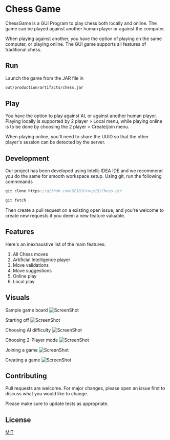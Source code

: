 # Chess Game

ChessGame is a GUI Program to play chess both locally and online. The game can be played against another human player or against the computer.

When playing against another, you have the option of playing on the same computer, or playing online. The GUI game supports all features of traditional chess.

## Run

Launch the game from the JAR file in 

```bash
out/production/artifacts/chess.jar
```

## Play

You have the option to play against AI, or against another human player. Playing locally is supported by 2 player > Local menu, while playing online is to be done by choosing the 2 player > Create/join menu. 

When playing online, you'll need to share the UUID so that the other player's session can be detected by the server. 

## Development

Our project has been developed using Intellij IDEA IDE and we recommend you do the same for smooth workspace setup. Using git, run the following commmands

```java
git clone https://github.com/SE181Group15/Chess.git

git fetch
```

Then create a pull request on a existing open issue, and you're welcome to create new requests if you deem a new feature valuable.

## Features

Here's an inexhaustive list of the main features:
1. All Chess moves
2. Artificial Intelligence player
3. Move validations
4. Move suggestions
5. Online play
6. Local play

## Visuals

Sample game board
![ScreenShot](https://{postimg.cc/0MkmMkf9})

Starting off
![ScreenShot](https://{postimg.cc/xkSLQyNJ})

Choosing AI difficulty
![ScreenShot](https://{postimg.cc/ft8dYG2m})

Choosing 2-Player mode
![ScreenShot](https://{postimg.cc/2qFhSbnH})

Joining a game
![ScreenShot](https://{postimg.cc/2VM4cfzx})

Creating a game
![ScreenShot](https://{postimg.cc/ts6F8mJG})


## Contributing
Pull requests are welcome. For major changes, please open an issue first to discuss what you would like to change.

Please make sure to update tests as appropriate.

## License
[MIT](https://choosealicense.com/licenses/mit/)